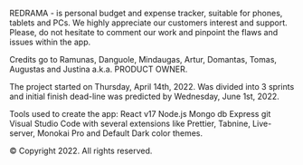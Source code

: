 REDRAMA - is personal budget and expense tracker, suitable for phones, tablets and PCs. We highly appreciate our customers interest and support. Please, do not hesitate to comment our work and pinpoint the flaws and issues within the app.

Credits go to Ramunas, Danguole, Mindaugas, Artur, Domantas, Tomas, Augustas and Justina a.k.a. PRODUCT OWNER. 

The project started on Thursday, April 14th, 2022. Was divided into 3 sprints and initial finish dead-line was predicted by Wednesday, June 1st, 2022.

Tools used to create the app:
React v17
Node.js
Mongo db
Express
git
Visual Studio Code with several extensions like Prettier, Tabnine, Live-server, Monokai Pro and Default Dark color themes.

&copy; Copyright 2022. All rights reserved.
